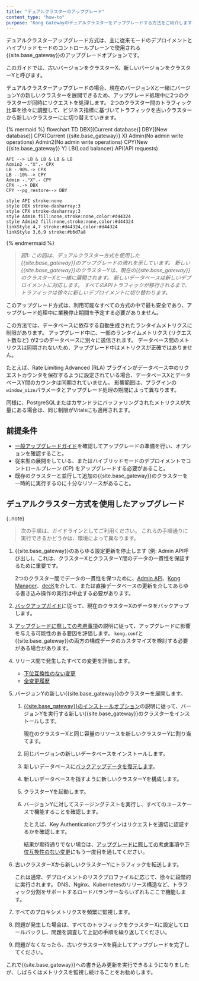 ```yaml
---
title: "デュアルクラスターのアップグレード"
content_type: "how-to"
purpose: "Kong Gatewayのデュアルクラスターをアップグレードする方法をご紹介します"
---
```

デュアルクラスターアップグレード方式は、主に従来モードのデプロイメントとハイブリッドモードのコントロールプレーンで使用される{{site.base_gateway}}のアップグレードオプションです。

このガイドでは、古いバージョンをクラスターX、新しいバージョンをクラスターYと呼びます。

デュアルクラスターアップグレードの場合、現在のバージョンXと一緒にバージョンYの新しいクラスターを展開できるため、アップグレード処理中に2つのクラスターが同時にリクエストを処理します。
2つのクラスター間のトラフィック比率を徐々に調整して、ビジネス指標に基づいてトラフィックを古いクラスターから新しいクラスターにに切り替えていきます。

{% mermaid %}
flowchart TD
    DBX[(Current
    database)]
    DBY[(New 
    database)]
    CPX(Current 
    {{site.base_gateway}} X)
    Admin(No admin 
    write operations)
    Admin2(No admin 
    write operations)
    CPY(New 
    {{site.base_gateway}} Y)
    LB(Load balancer)
    API(API requests)

    API --> LB & LB & LB & LB
    Admin2 -."X".- CPX
    LB -.90%.-> CPX
    LB --10%--> CPY
    Admin -."X".- CPY
    CPX -.-> DBX
    CPY --pg_restore--> DBY

    style API stroke:none
    style DBX stroke-dasharray:3
    style CPX stroke-dasharray:3
    style Admin fill:none,stroke:none,color:#d44324
    style Admin2 fill:none,stroke:none,color:#d44324
    linkStyle 4,7 stroke:#d44324,color:#d44324
    linkStyle 3,6,9 stroke:#b6d7a8
{% endmermaid %} 
> 
> *図1: この図は、デュアルクラスター方式を使用した{{site.base_gateway}}のアップグレードの流れを示しています。*
> *新しい{{site.base_gateway}}のクラスターYは、現在の{{site.base_gateway}}のクラスターXと一緒に展開されます。*
> *新しいデータベースは新しいデプロイメントに対応します。*
> *すべてのAPIトラフィックが移行されるまで、トラフィックは徐々に新しいデプロイメントに切り替わります。* 

このアップグレード方式は、利用可能なすべての方式の中で最も安全であり、アップグレード処理中に業務停止期間を予定する必要がありません。

この方法では、データベースに依存する自動生成されたランタイムメトリクスに制限があります。
アップグレード中に、一部のランタイムメトリクス \(リクエスト数など\) が2つのデータベースに別々に送信されます。
データベース間のメトリクスは同期されないため、アップグレード中はメトリクスが正確ではありません。

たとえば、Rate Limiting Advanced \(RLA\) プラグインがデータベース中のリクエストカウンタを保存するように設定されている場合、データベースXとデータベースY間のカウンタは同期されていません。
影響範囲は、プラグインの`window_size`パラメータとアップグレード処理の期間によって異なります。

同様に、PostgreSQLまたはカサンドラにバッファリングされたメトリクスが大量にある場合は、同じ制限がVitalsにも適用されます。

前提条件
----

* [一般アップグレードガイド](/gateway/{{page.release}}/upgrade/)を確認してアップグレードの準備を行い、オプションを確認すること。
* 従来型の展開をしている、またはハイブリッドモードのデプロイメントでコントロールプレーン \(CP\) をアップグレードする必要があること。
* 既存のクラスターと並行して追加の{{site.base_gateway}}のクラスターを一時的に実行するのに十分なリソースがあること。

デュアルクラスター方式を使用したアップグレード
-----------------------

{:.note} 
> 
> 次の手順は、ガイドラインとしてご利用ください。
> これらの手順通りに実行できるかどうかは、環境によって異なります。

1. {{site.base_gateway}}のあらゆる設定更新を停止します \(例: Admin API呼び出し\)。これは、クラスターXとクラスターY間のデータの一貫性を保証するために重要です。

   2つのクラスター間でデータの一貫性を保つために、[Admin API](/gateway/{{page.release}}/admin-api/)、[Kong Manager](/gateway/{{page.release}}/kong-manager/)、[decK](/deck/)を介して、または直接データベースの更新を介してあらゆる書き込み操作の実行は中止する必要があります。
2. [バックアップガイド](/gateway/{{page.release}}/upgrade/backup-and-restore/)に従って、現在のクラスターXのデータをバックアップします。

3. [アップグレードに際しての考慮事項](/gateway/{{page.release}}/upgrade/#preparation-upgrade-considerations/)の説明に従って、アップグレードに影響を与える可能性のある要因を評価します。
   `kong.conf`と{{site.base_gateway}}の両方の構成データのカスタマイズを検討する必要がある場合があります。

4. リリース間で発生したすべての変更を評価します。

   * [下位互換性のない変更](/gateway/{{page.release}}/breaking-changes/)
   * [全変更履歴](/gateway/changelog/)

5. バージョンYの新しい{{site.base_gateway}}のクラスターを展開します。

   1. [{{site.base_gateway}}のインストールオプション](/gateway/{{page.release}}/install/)の説明に従って、バージョンYを実行する新しい{{site.base_gateway}}のクラスターをインストールします。

      現在のクラスターXと同じ容量のリソースを新しいクラスターYに割り当てます。
   2. 同じバージョンの新しいデータベースをインストールします。

   3. 新しいデータベースに[バックアップデータを復元します](/gateway/{{page.release}}/upgrade/backup-and-restore/#restore-gateway-entities)。

   4. 新しいデータベースを指すように新しいクラスターYを構成します。

   5. クラスターYを起動します。

   6. バージョンYに対してステージングテストを実行し、すべてのユースケースで機能することを確認します。

      たとえば、Key Authenticationプラグインはリクエストを適切に認証するかを確認します。

      結果が期待通りでない場合は、[アップグレードに際しての考慮事項](/gateway/{{page.release}}/upgrade/#preparation-upgrade-considerations/)や[下位互換性のない変更](/gateway/{{page.release}}/breaking-changes/)にもう一度目を通してください。

6. 古いクラスターXから新しいクラスターYにトラフィックを転送します。

   これは通常、デプロイメントのリスクプロファイルに応じて、徐々に段階的に実行されます。
   DNS、Nginx、Kubernetesのリリース構造など、トラフィック分割をサポートするロードバランサーならいずれもここで機能します。
7. すべてのプロキシメトリクスを頻繁に監視します。

8. 問題が発生した場合は、すべてのトラフィックをクラスターXに設定してロールバックし、問題を調査して上記の手順を繰り返してください。

9. 問題がなくなったら、古いクラスターXを廃止してアップグレードを完了してください。

これで{{site.base_gateway}}への書き込み更新を実行できるようになりましたが、しばらくはメトリクスを監視し続けることをお勧めします。

